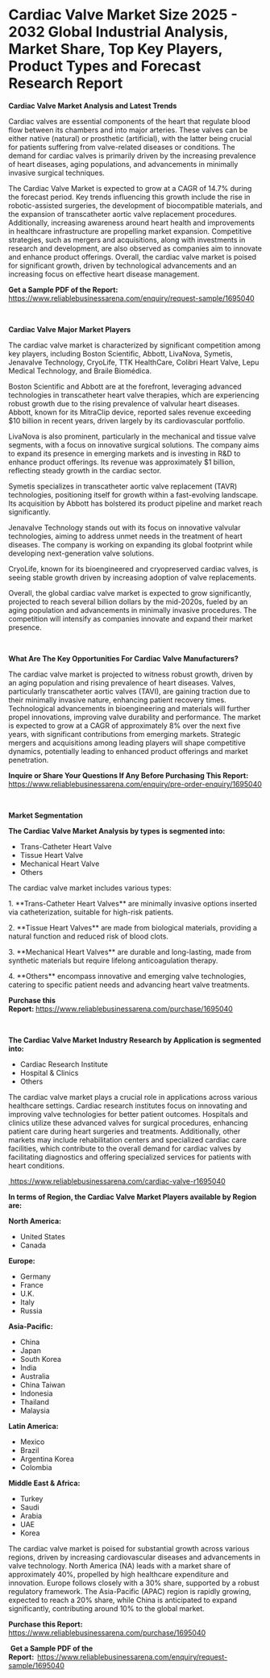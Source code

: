 <p><h1>Cardiac Valve Market Size 2025 - 2032 Global Industrial Analysis, Market Share, Top Key Players, Product Types and Forecast Research Report</h1></p><p><strong>Cardiac Valve Market Analysis and Latest Trends</strong></p>
<p><p>Cardiac valves are essential components of the heart that regulate blood flow between its chambers and into major arteries. These valves can be either native (natural) or prosthetic (artificial), with the latter being crucial for patients suffering from valve-related diseases or conditions. The demand for cardiac valves is primarily driven by the increasing prevalence of heart diseases, aging populations, and advancements in minimally invasive surgical techniques.</p><p>The Cardiac Valve Market is expected to grow at a CAGR of 14.7% during the forecast period. Key trends influencing this growth include the rise in robotic-assisted surgeries, the development of biocompatible materials, and the expansion of transcatheter aortic valve replacement procedures. Additionally, increasing awareness around heart health and improvements in healthcare infrastructure are propelling market expansion. Competitive strategies, such as mergers and acquisitions, along with investments in research and development, are also observed as companies aim to innovate and enhance product offerings. Overall, the cardiac valve market is poised for significant growth, driven by technological advancements and an increasing focus on effective heart disease management.</p></p>
<p><strong>Get a Sample PDF of the Report:&nbsp;</strong> <a href="https://www.reliablebusinessarena.com/enquiry/request-sample/1695040?utm_campaign=2564&utm_medium=2&utm_source=Github&utm_content=ia&utm_term=19042025&utm_id=cardiac-valve">https://www.reliablebusinessarena.com/enquiry/request-sample/1695040</a></p>
<p>&nbsp;</p>
<p><strong>Cardiac Valve Major Market Players</strong></p>
<p><p>The cardiac valve market is characterized by significant competition among key players, including Boston Scientific, Abbott, LivaNova, Symetis, Jenavalve Technology, CryoLife, TTK HealthCare, Colibri Heart Valve, Lepu Medical Technology, and Braile Biomédica.</p><p>Boston Scientific and Abbott are at the forefront, leveraging advanced technologies in transcatheter heart valve therapies, which are experiencing robust growth due to the rising prevalence of valvular heart diseases. Abbott, known for its MitraClip device, reported sales revenue exceeding $10 billion in recent years, driven largely by its cardiovascular portfolio.</p><p>LivaNova is also prominent, particularly in the mechanical and tissue valve segments, with a focus on innovative surgical solutions. The company aims to expand its presence in emerging markets and is investing in R&D to enhance product offerings. Its revenue was approximately $1 billion, reflecting steady growth in the cardiac sector.</p><p>Symetis specializes in transcatheter aortic valve replacement (TAVR) technologies, positioning itself for growth within a fast-evolving landscape. Its acquisition by Abbott has bolstered its product pipeline and market reach significantly.</p><p>Jenavalve Technology stands out with its focus on innovative valvular technologies, aiming to address unmet needs in the treatment of heart diseases. The company is working on expanding its global footprint while developing next-generation valve solutions.</p><p>CryoLife, known for its bioengineered and cryopreserved cardiac valves, is seeing stable growth driven by increasing adoption of valve replacements.</p><p>Overall, the global cardiac valve market is expected to grow significantly, projected to reach several billion dollars by the mid-2020s, fueled by an aging population and advancements in minimally invasive procedures. The competition will intensify as companies innovate and expand their market presence.</p></p>
<p>&nbsp;</p>
<p><strong>What Are The Key Opportunities For Cardiac Valve Manufacturers?</strong></p>
<p><p>The cardiac valve market is projected to witness robust growth, driven by an aging population and rising prevalence of heart diseases. Valves, particularly transcatheter aortic valves (TAVI), are gaining traction due to their minimally invasive nature, enhancing patient recovery times. Technological advancements in bioengineering and materials will further propel innovations, improving valve durability and performance. The market is expected to grow at a CAGR of approximately 8% over the next five years, with significant contributions from emerging markets. Strategic mergers and acquisitions among leading players will shape competitive dynamics, potentially leading to enhanced product offerings and market penetration.</p></p>
<p><strong>Inquire or Share Your Questions If Any Before Purchasing This Report:</strong> <a href="https://www.reliablebusinessarena.com/enquiry/pre-order-enquiry/1695040?utm_campaign=2564&utm_medium=2&utm_source=Github&utm_content=ia&utm_term=19042025&utm_id=cardiac-valve">https://www.reliablebusinessarena.com/enquiry/pre-order-enquiry/1695040</a></p>
<p>&nbsp;</p>
<p><strong>Market Segmentation</strong></p>
<p><strong>The Cardiac Valve Market Analysis by types is segmented into:</strong></p>
<p><ul><li>Trans-Catheter Heart Valve</li><li>Tissue Heart Valve</li><li>Mechanical Heart Valve</li><li>Others</li></ul></p>
<p><p>The cardiac valve market includes various types: </p><p>1. **Trans-Catheter Heart Valves** are minimally invasive options inserted via catheterization, suitable for high-risk patients.</p><p>2. **Tissue Heart Valves** are made from biological materials, providing a natural function and reduced risk of blood clots.</p><p>3. **Mechanical Heart Valves** are durable and long-lasting, made from synthetic materials but require lifelong anticoagulation therapy.</p><p>4. **Others** encompass innovative and emerging valve technologies, catering to specific patient needs and advancing heart valve treatments.</p></p>
<p><strong>Purchase this Report:&nbsp;</strong><a href="https://www.reliablebusinessarena.com/purchase/1695040?utm_campaign=2564&utm_medium=2&utm_source=Github&utm_content=ia&utm_term=19042025&utm_id=cardiac-valve">https://www.reliablebusinessarena.com/purchase/1695040</a></p>
<p>&nbsp;</p>
<p><strong>The Cardiac Valve Market Industry Research by Application is segmented into:</strong></p>
<p><ul><li>Cardiac Research Institute</li><li>Hospital & Clinics</li><li>Others</li></ul></p>
<p><p>The cardiac valve market plays a crucial role in applications across various healthcare settings. Cardiac research institutes focus on innovating and improving valve technologies for better patient outcomes. Hospitals and clinics utilize these advanced valves for surgical procedures, enhancing patient care during heart surgeries and treatments. Additionally, other markets may include rehabilitation centers and specialized cardiac care facilities, which contribute to the overall demand for cardiac valves by facilitating diagnostics and offering specialized services for patients with heart conditions.</p></p>
<p><a href="https://www.reliablebusinessarena.com/cardiac-valve-r1695040?utm_campaign=2564&utm_medium=2&utm_source=Github&utm_content=ia&utm_term=19042025&utm_id=cardiac-valve">&nbsp;https://www.reliablebusinessarena.com/cardiac-valve-r1695040</a></p>
<p><strong>In terms of Region, the Cardiac Valve Market Players available by Region are:</strong></p>
<p>
    <p> <strong> North America: </strong>
        <ul>
            <li>United States</li>
            <li>Canada</li>
        </ul>
        </p> 
    <p> <strong> Europe: </strong>
        <ul>
            <li>Germany</li>
            <li>France</li>
            <li>U.K.</li>
            <li>Italy</li>
            <li>Russia</li>
        </ul>
        </p> 
    <p> <strong> Asia-Pacific: </strong>
        <ul>
            <li>China</li>
            <li>Japan</li>
            <li>South Korea</li>
            <li>India</li>
            <li>Australia</li>
            <li>China Taiwan</li>
            <li>Indonesia</li>
            <li>Thailand</li>
            <li>Malaysia</li>
        </ul>
        </p> 
    <p> <strong> Latin America: </strong>
        <ul>
            <li>Mexico</li>
            <li>Brazil</li>
            <li>Argentina Korea</li>
            <li>Colombia</li>
        </ul>
        </p> 
    <p> <strong> Middle East & Africa: </strong>
        <ul>
            <li>Turkey</li>
            <li>Saudi</li>
            <li>Arabia</li>
            <li>UAE</li>
            <li>Korea</li>
        </ul>
    </p>
    </p>
<p><p>The cardiac valve market is poised for substantial growth across various regions, driven by increasing cardiovascular diseases and advancements in valve technology. North America (NA) leads with a market share of approximately 40%, propelled by high healthcare expenditure and innovation. Europe follows closely with a 30% share, supported by a robust regulatory framework. The Asia-Pacific (APAC) region is rapidly growing, expected to reach a 20% share, while China is anticipated to expand significantly, contributing around 10% to the global market.</p></p>
<p><strong>Purchase this Report: </strong><a href="https://www.reliablebusinessarena.com/purchase/1695040?utm_campaign=2564&utm_medium=2&utm_source=Github&utm_content=ia&utm_term=19042025&utm_id=cardiac-valve">https://www.reliablebusinessarena.com/purchase/1695040</a></p>
<p>&nbsp;<strong>Get a Sample PDF of the Report:&nbsp;&nbsp;</strong><a href="https://www.reliablebusinessarena.com/enquiry/request-sample/1695040?utm_campaign=2564&utm_medium=2&utm_source=Github&utm_content=ia&utm_term=19042025&utm_id=cardiac-valve">https://www.reliablebusinessarena.com/enquiry/request-sample/1695040</a></p>
<p><strong></strong></p>
<p><p></p><p></p><p></p></p>